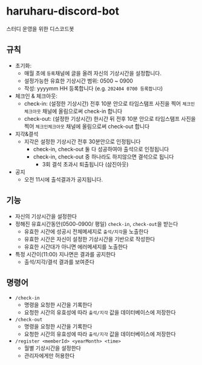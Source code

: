 # haruharu-discord-bot

스터디 운영을 위한 디스코드봇

## 규칙

- 초기화:
    - 매월 초에 `등록`채널에 글을 올려 자신의 기상시간을 설정합니다.
    - 설정가능한 유효한 기상시간 범위: 0500 ~ 0900
    - 작성: yyyymm HH 등록합니다 (e.g. `202404 0700 등록합니다`)
- 체크인 & 체크아웃:
    - check-in: (설정한 기상시간) 전후 10분 안으로 타임스탬프 사진을 찍어 `체크인체크아웃` 채널에 올림으로써 check-in 합니다
    - check-out: (설정한 기상시간) 한시간 뒤 전후 10분 안으로 타임스탬프 사진을 찍어 `체크인체크아웃` 채널에 올림으로써 check-out 합니다
- 지각&결석
    - 지각은 설정한 기상시간 전후 30분안으로 인정됩니다
        - check-in, check-out 둘 다 성공하여야 출석으로 인정됩니다
        - check-in, check-out 중 하나라도 하지않으면 결석으로 됩니다
            - 3회 결석 초과시 퇴출됩니다 (삼진아웃)
- 공지
    - 오전 11시에 출석결과가 공지됩니다.

## 기능

- 자신의 기상시간을 설정한다
- 정해진 유효시간동안(0500-0900/ 평일) `check-in`, `check-out`을 받는다
    - 유효한 시간에 성공시 전체메세지로 `출석/지각`을 노출한다
    - 유효한 시간은 자신이 설정한 기상시간을 기반으로 작성한다
    - 유효한 시간대가 아니면 에러메세지를 노출한다
- 특정 시간이(11:00) 지나면은 결과를 공지한다
    - 출석/지각/결석 결과를 보여준다

## 명령어

- `/check-in`
    - 명령을 요청한 시간을 기록한다
    - 요청한 시간의 유효성에 따라 `출석/지각` 값을 데이터베이스에 저장한다
- `/check-out`
    - 명령을 요청한 시간을 기록한다
    - 요청한 시간의 유효성에 따라 `출석/지각` 값을 데이터베이스에 저장한다
- `/register <memberId> <yearMonth> <time>`
    - 월별 기상시간을 설정한다
    - 관리자에게만 허용한다